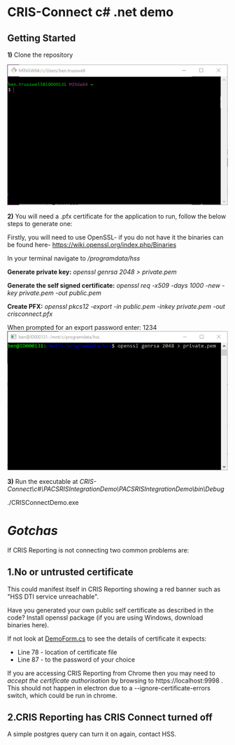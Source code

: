 # CRIS-Connect c# .net demo

## Getting Started

**1)** Clone the repository

![](../electron/readme-gifs/1clonerepo.gif)

**2)** You will need a .pfx certificate for the application to run, follow the below steps to generate one:

Firstly, you will need to use OpenSSL- if you do not have it the binaries can be found here- https://wiki.openssl.org/index.php/Binaries

In your terminal navigate to */programdata/hss*

**Generate private key:** *openssl genrsa 2048 > private.pem*

**Generate the self signed certificate:** *openssl req -x509 -days 1000 -new -key private.pem -out public.pem*

**Create PFX:** *openssl pkcs12 -export -in public.pem -inkey private.pem -out crisconnect.pfx*

When prompted for an export password enter: 1234
![](../electron/readme-gifs/generatingpfx.gif)

**3)** Run the executable at *CRIS-Connect\c#\PACSRISIntegrationDemo\PACSRISIntegrationDemo\bin\Debug* 

./CRISConnectDemo.exe

*Gotchas*
=========
If CRIS Reporting is not connecting two common problems are:

1.No or untrusted certificate
-----------------------------
This could manifest itself in CRIS Reporting showing a red banner such as "HSS DTI service unreachable".

Have you generated your own public self certificate as described in the code?
Install openssl package (if you are using Windows, download binaries here).

If not look at [DemoForm.cs](https://github.com/hss-dev/CRIS-Connect/blob/master/c%23/PACSRISIntegrationDemo/PACSRISIntegrationDemo/DemoForm.cs) to see the details of certificate it expects:
* Line 78 - location of certificate file
* Line 87 - to the password of your choice

If you are accessing CRIS Reporting from Chrome then you may need to *accept the certificate authorisation* by browsing to
https://localhost:9998 . This should not happen in electron due to a --ignore-certificate-errors switch, which could be run in chrome.

2.CRIS Reporting has CRIS Connect turned off
--------------------------------------------
A simple postgres query can turn it on again, contact HSS.


